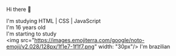 Hi there 👋

I'm studying HTML | CSS | JavaScript<br/> I'm 16 years old <br/>
I'm starting to study <br/>
<img src="https://images.emojiterra.com/google/noto-emoji/v2.028/128px/1f1e7-1f1f7.png" width: "30px"/> I'm brazilian
<!--
**LuisHeli/LuisHeli** is a ✨ _special_ ✨ repository because its `README.md` (this file) appears on your GitHub profile.

Here are some ideas to get you started:

- 🔭 I’m currently working on ...
- 🌱 I’m currently learning ...
- 👯 I’m looking to collaborate on ...
- 🤔 I’m looking for help with ...
- 💬 Ask me about ...
- 📫 How to reach me: ...
- 😄 Pronouns: ...
- ⚡ Fun fact: ...
-->
